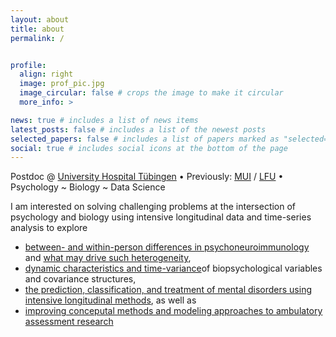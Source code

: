 ```yaml
---
layout: about
title: about
permalink: /


profile:
  align: right
  image: prof_pic.jpg
  image_circular: false # crops the image to make it circular
  more_info: >

news: true # includes a list of news items
latest_posts: false # includes a list of the newest posts
selected_papers: false # includes a list of papers marked as "selected={true}"
social: true # includes social icons at the bottom of the page
---
```


Postdoc @ [University Hospital Tübingen](https://www.medizin.uni-tuebingen.de/en-de/startseite)  •  Previously: [MUI](https://www.i-med.ac.at/mypoint/index.xml.en) / [LFU](https://lfuonline.uibk.ac.at/public/lfuonline.home)  • Psychology ~ Biology ~ Data Science

I am interested on solving challenging problems at the intersection of psychology and biology using intensive longitudinal data and time-series analysis to explore
- <a href='https://journals.plos.org/plosone/article?id=10.1371/journal.pone.0290032'>between- and within-person differences in psychoneuroimmunology</a> and <a href='https://www.biorxiv.org/content/10.1101/2024.01.10.575001v1.abstract'>what may drive such heterogeneity</a>, 
- <a href='https://www.frontiersin.org/journals/psychiatry/articles/10.3389/fpsyt.2022.799214/full'>dynamic characteristics and time-variance</a>of biopsychological variables and covariance structures,
- <a href='https://papers.ssrn.com/sol3/papers.cfm?abstract_id=4586047'>the prediction, classification, and treatment of mental disorders using intensive longitudinal methods</a>, as well as
- <a href='https://link.springer.com/article/10.1186/s13063-023-07707-0'>improving conceputal methods and modeling approaches to ambulatory assessment research</a>
